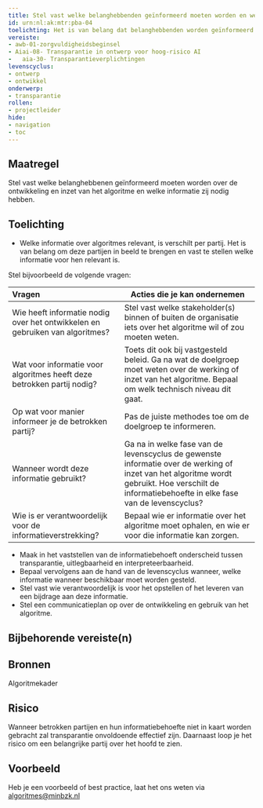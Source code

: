 ```yaml
---
title: Stel vast welke belanghebbenden geïnformeerd moeten worden en welke informatie zij nodig hebben. 
id: urn:nl:ak:mtr:pba-04
toelichting: Het is van belang dat belanghebbenden worden geïnformeerd over de ontwikkeling en inzet van algoritmes binnen de organisatie. 
vereiste:
- awb-01-zorgvuldigheidsbeginsel
- Aiai-08- Transparantie in ontwerp voor hoog-risico AI
-	aia-30- Transparantieverplichtingen
levenscyclus: 
- ontwerp
- ontwikkel
onderwerp:
- transparantie
rollen:
- projectleider
hide:
- navigation
- toc
---
```


<!-- Let op! onderstaande regel met 'tags' niet weghalen! Deze maakt automatisch de knopjes op basis van de metadata  -->
<!-- tags -->

## Maatregel
<!-- Vul hier een omschrijving in van wat deze maatregel inhoudt. -->
Stel vast welke belanghebbenen geïnformeerd moeten worden over de ontwikkeling en inzet van het algoritme en welke informatie zij nodig hebben. 

## Toelichting 
<!-- Geef hier een toelichting van deze maatregel -->
-	Welke informatie over algoritmes relevant, is verschilt per partij. Het is van belang om deze partijen in beeld te brengen en vast te stellen welke informatie voor hen relevant is.

Stel bijvoorbeeld de volgende vragen:

| Vragen	|Acties die je kan ondernemen |
| :-----------------|---------------|
| Wie heeft informatie nodig over het ontwikkelen en gebruiken van algoritmes? |	Stel vast welke stakeholder(s) binnen of buiten de organisatie iets over het algoritme wil of zou moeten weten. |
| Wat voor informatie voor algoritmes heeft deze betrokken partij nodig? | Toets dit ook bij vastgesteld beleid. 	Ga na wat de doelgroep moet weten over de werking of inzet van het algoritme. Bepaal om welk technisch niveau dit gaat. |
| Op wat voor manier informeer je de betrokken partij?	| Pas de juiste methodes toe om de doelgroep te informeren. |
| Wanneer wordt deze informatie gebruikt? | Ga na in welke fase van de levenscyclus de gewenste informatie over de werking of inzet van het algoritme wordt gebruikt. Hoe verschilt de informatiebehoefte in elke fase van de levenscyclus? |
| Wie is er verantwoordelijk voor de informatieverstrekking? | Bepaal wie er informatie over het algoritme moet ophalen, en wie er voor die informatie kan zorgen. |

- Maak in het vaststellen van de informatiebehoeft onderscheid tussen transparantie, uitlegbaarheid en interpreteerbaarheid. 
-	Bepaal vervolgens aan de hand van de levenscyclus wanneer, welke informatie wanneer beschikbaar moet worden gesteld. 
-	Stel vast wie verantwoordelijk is voor het opstellen of het leveren van een bijdrage aan deze informatie.
-	Stel een communicatieplan op over de ontwikkeling en gebruik van het algoritme. 

## Bijbehorende vereiste(n)
<!-- Hier volgt een lijst met vereisten op basis van de in de metadata ingevulde vereiste -->

<!-- Let op! onderstaande regel met 'list_vereisten_on_maatregelen_page' niet weghalen! Deze maakt automatisch een lijst van bijbehorende verseisten op basis van de metadata  -->
<!-- list_vereisten_on_maatregelen_page -->

## Bronnen 
<!-- Vul hier de relevante bronnen in voor deze maatregel -->
Algoritmekader
  
## Risico 
<!-- vul hier het specifieke risico in dat kan worden gemitigeerd met behulp van deze maatregel -->
Wanneer betrokken partijen en hun informatiebehoefte niet in kaart worden gebracht zal transparantie onvoldoende effectief zijn. 
Daarnaast loop je het risico om een belangrijke partij over het hoofd te zien.

## Voorbeeld
<!-- Voeg hier een voorbeeld toe, door er bijvoorbeeld naar te verwijzen -->


Heb je een voorbeeld of best practice, laat het ons weten via [algoritmes@minbzk.nl](mailto:algoritmes@minbzk.nl)


